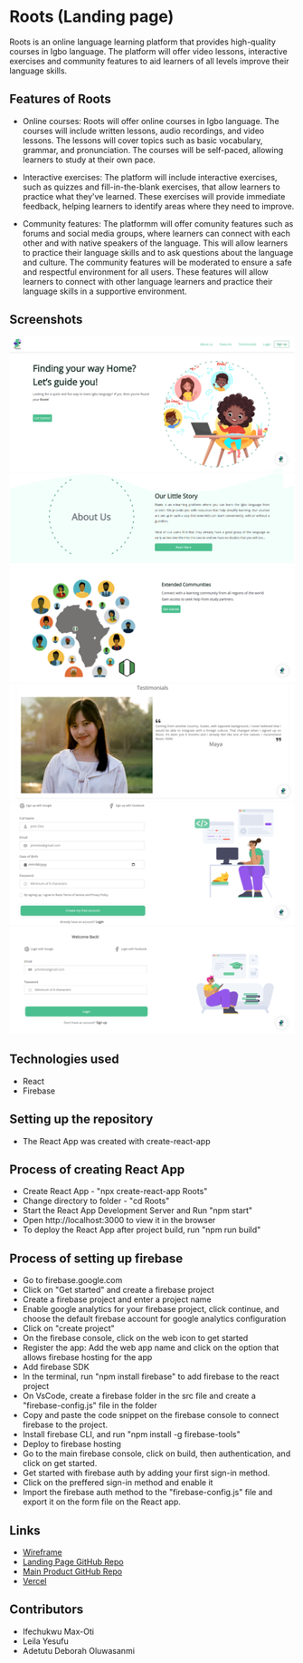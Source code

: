 # Roots (Landing page)
Roots is an online language learning platform that provides high-quality courses in Igbo language.
The platform will offer video lessons, interactive exercises and community features to aid learners of all levels improve their language skills.

## Features of Roots

- Online courses: 
Roots will offer online courses in Igbo language. The courses will include written lessons, audio recordings, and video lessons. 
The lessons will cover topics such as basic vocabulary, grammar, and pronunciation. The courses will be self-paced, allowing learners to study at their own pace.

- Interactive exercises: 
The platform will include interactive exercises, such as quizzes and fill-in-the-blank exercises, that allow learners to practice what they've learned. 
These exercises will provide immediate feedback, helping learners to identify areas where they need to improve.

- Community features: 
The platformm will offer comunity features such as forums and social media groups, where learners can connect with each other and with native speakers of the language. This will allow learners to practice their language skills and to ask questions about the language and culture. 
The community features will be moderated to ensure a safe and respectful environment for all users. These features will allow learners to connect with other language learners and practice their language skills in a supportive environment.

## Screenshots
![](/src/images/RootsImg.PNG)
![](/src/images/RootsImg0.PNG)
![](/src/images/RootsImg1.PNG)
![](/src/images/RootsImg2.PNG)
![](/src/images/RootsImg3.PNG)
![](/src/images/RootsImg4.PNG)

## Technologies used
- React
- Firebase

## Setting up the repository
- The React App was created with create-react-app

## Process of creating React App
- Create React App - "npx create-react-app Roots"
- Change directory to folder - "cd Roots"
- Start the React App Development Server and Run "npm start"
- Open http://localhost:3000 to view it in the browser
- To deploy the React App after project build, run "npm run build"

## Process of setting up firebase
- Go to firebase.google.com
- Click on "Get started" and create a firebase project
- Create a firebase project and enter a project name
- Enable google analytics for your firebase project, click continue, and choose the default firebase account for google analytics configuration
- Click on "create project"
- On the firebase console, click on the web icon to get started
- Register the app: Add the web app name and click on the option that allows firebase hosting for the app
- Add firebase SDK
- In the terminal, run "npm install firebase" to add firebase to the react project
- On VsCode, create a firebase folder in the src file and create a "firebase-config.js" file in the folder
- Copy and paste the code snippet on the firebase console to connect firebase to the project.
- Install firebase CLI, and run "npm install -g firebase-tools"
- Deploy to firebase hosting
- Go to the main firebase console, click on build, then authentication, and click on get started.
- Get started with firebase auth by adding your first sign-in method.
- Click on the preffered sign-in method and enable it
- Import the firebase auth method to the "firebase-config.js" file and export it on the form file on the React app.

## Links 
- [Wireframe](https://www.figma.com/file/qpg55OACx3sX8gnn5dSZgk/Roots-Final-Designs?node-id=0%3A1&t=vtYKJoDRWu4PZvuK-0)
- [Landing Page GitHub Repo](https://github.com/ADA-Software-Engineering-Program/Roots-landing-page)
- [Main Product GitHub Repo](https://github.com/ADA-Software-Engineering-Program/Roots)
- [Vercel](https://roots-landing-page.vercel.app/)

## Contributors
- Ifechukwu Max-Oti
- Leila Yesufu
- Adetutu Deborah Oluwasanmi

